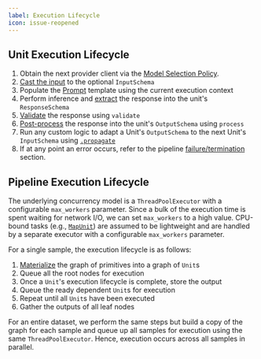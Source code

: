 ```yaml
---
label: Execution Lifecycle
icon: issue-reopened
---
```


## Unit Execution Lifecycle
1. Obtain the next provider client via the [Model Selection Policy](../concept/model/model.md).
2. [Cast the input](../concept/schema/schema.md#automatic-name-casting) to the optional `InputSchema`
3. Populate the [Prompt](../concept/prompt.md) template using the current execution context
4. Perform inference and [extract](../concept/extractor.md) the response into the unit's `ResponseSchema`
5. [Validate](../concept/unit.md#subclass-checklist) the response using `validate`
6. [Post-process](../concept/unit.md#subclass-checklist) the response into the unit's `OutputSchema` using `process`
7. Run any custom logic to adapt a Unit's `OutputSchema` to the next Unit's `InputSchema` using [`.propagate`](../concept/transform.md#propagate)
8. If at any point an error occurs, refer to the pipeline [failure/termination](../concept/pipeline.md#failuretermination) section.

## Pipeline Execution Lifecycle
The underlying concurrency model is a `ThreadPoolExecutor` with a configurable `max_workers` parameter. Since a bulk of the execution time is spent waiting for network I/O, we can set `max_workers` to a high value. CPU-bound tasks (e.g., [`MapUnit`](../concept/transform.md#maptransform)) are assumed to be lightweight and are handled by a separate executor with a configurable `max_workers` parameter.

For a single sample, the execution lifecycle is as follows:
1. [Materialize](../concept/advanced/block.md#materialization) the graph of primitives into a graph of `Unit`s
2. Queue all the root nodes for execution
3. Once a `Unit`'s execution lifecycle is complete, store the output
4. Queue the ready dependent `Unit`s for execution
5. Repeat until all `Unit`s have been executed
6. Gather the outputs of all leaf nodes

For an entire dataset, we perform the same steps but build a copy of the graph for each sample and queue up all samples for execution using the same `ThreadPoolExecutor`. Hence, execution occurs across all samples in parallel.
